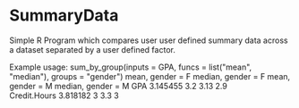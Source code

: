 # SummaryData
Simple R Program which compares user user defined summary data across a dataset separated by
a user defined factor.

Example usage:
sum_by_group(inputs = GPA, funcs = list("mean", "median"), groups = "gender")
             mean, gender = F median, gender = F mean, gender = M median, gender = M
GPA          3.145455         3.2                3.13             2.9               
Credit.Hours 3.818182         3                  3.3              3                 

